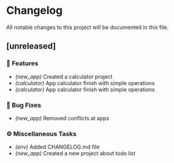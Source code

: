 # Changelog

All notable changes to this project will be documented in this file.

## [unreleased]

### 🚀 Features

- *(new_app)* Created a calculator project
- *(calculator)* App calculator finish with simple operations
- *(calculator)* App calculator finish with simple operations

### 🐛 Bug Fixes

- *(new_app)* Removed conflicts at apps

### ⚙️ Miscellaneous Tasks

- *(env)* Added CHANGELOG.md file
- *(new_app)* Created a new project about todo list

<!-- generated by git-cliff -->
